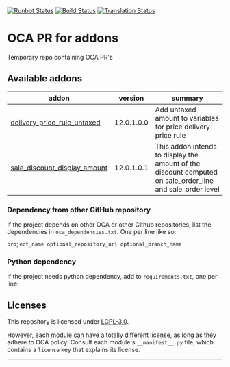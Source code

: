 [![Runbot Status](https://ops404.it/runbot/badge/flat//12.0.svg)](https://ops404.it/runbot/repo/git-github-com-ooops404-oca-pr-git-)
[![Build Status](https://github.com/ooops404/oca-pr/actions/workflows/ci-push.yml/badge.svg)](https://github.com/ooops404/oca-pr/actions/workflows/ci-push.yml)
[![Translation Status](http://weblate.ops404.it/widgets/oca-pr/-/svg-badge.svg)](http://weblate.ops404.it/engage/oca-pr/?utm_source=widget)

<!-- /!\ do not modify above this line -->

# OCA PR for addons

Temporary repo containing OCA PR's

<!-- /!\ do not modify below this line -->

<!-- prettier-ignore-start -->

[//]: # (addons)

Available addons
----------------
addon | version | summary
--- | --- | ---
[delivery_price_rule_untaxed](delivery_price_rule_untaxed/) | 12.0.1.0.0 | Add untaxed amount to variables for price delivery price rule
[sale_discount_display_amount](sale_discount_display_amount/) | 12.0.1.0.1 | This addon intends to display the amount of the discount computed on sale_order_line and sale_order level

[//]: # (end addons)

<!-- prettier-ignore-end -->

### Dependency from other GitHub repository

If the project depends on other OCA or other Github repositories, list the dependencies in `oca_dependencies.txt`. One per line like so:

    project_name optional_repository_url optional_branch_name


### Python dependency

If the project needs python dependency, add  to `requirements.txt`, one per line.


## Licenses

This repository is licensed under [LGPL-3.0](LICENSE).

However, each module can have a totally different license, as long as they adhere to OCA
policy. Consult each module's `__manifest__.py` file, which contains a `license` key
that explains its license.

----
